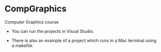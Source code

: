 # CompGraphics
Computer Graphics course

* You can run the projects in Visual Studio.

* There is also an example of a project which runs in a Mac terminal using a makefile.
